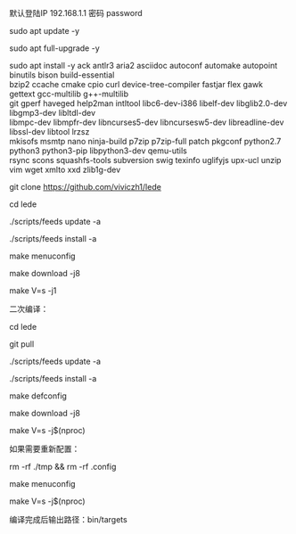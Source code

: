 默认登陆IP 192.168.1.1 密码 password

   sudo apt update -y
   
   sudo apt full-upgrade -y
   
   sudo apt install -y ack antlr3 aria2 asciidoc autoconf automake autopoint binutils bison build-essential \
   bzip2 ccache cmake cpio curl device-tree-compiler fastjar flex gawk gettext gcc-multilib g++-multilib \
   git gperf haveged help2man intltool libc6-dev-i386 libelf-dev libglib2.0-dev libgmp3-dev libltdl-dev \
   libmpc-dev libmpfr-dev libncurses5-dev libncursesw5-dev libreadline-dev libssl-dev libtool lrzsz \
   mkisofs msmtp nano ninja-build p7zip p7zip-full patch pkgconf python2.7 python3 python3-pip libpython3-dev qemu-utils \
   rsync scons squashfs-tools subversion swig texinfo uglifyjs upx-ucl unzip vim wget xmlto xxd zlib1g-dev
   
   git clone https://github.com/viviczh1/lede
   
   cd lede
   
   ./scripts/feeds update -a
   
   ./scripts/feeds install -a
   
   make menuconfig

   make download -j8
   
   make V=s -j1

二次编译：

cd lede

git pull

./scripts/feeds update -a

./scripts/feeds install -a

make defconfig

make download -j8

make V=s -j$(nproc)

如果需要重新配置：

rm -rf ./tmp && rm -rf .config

make menuconfig

make V=s -j$(nproc)

编译完成后输出路径：bin/targets

